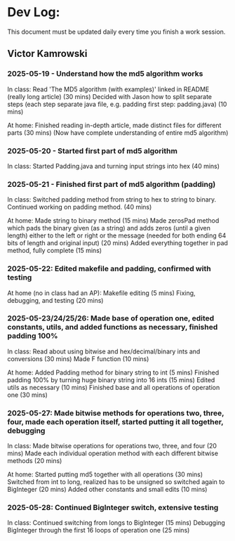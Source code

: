 # Dev Log:

This document must be updated daily every time you finish a work session.

## Victor Kamrowski

### 2025-05-19 - Understand how the md5 algorithm works

In class:
Read 'The MD5 algorithm (with examples)' linked in README (really long article) (30 mins)
Decided with Jason how to split separate steps (each step separate java file, e.g. padding first step: padding.java) (10 mins)

At home:
Finished reading in-depth article, made distinct files for different parts (30 mins)
(Now have complete understanding of entire md5 algorithm)

### 2025-05-20 - Started first part of md5 algorithm

In class:
Started Padding.java and turning input strings into hex (40 mins)

### 2025-05-21 - Finished first part of md5 algorithm (padding)

In class:
Switched padding method from string to hex to string to binary. Continued working on padding method. (40 mins)

At home:
Made string to binary method (15 mins)
Made zerosPad method which pads the binary given (as a string) and adds zeros (until a given length) either to the left or right or the message (needed for both ending 64 bits of length and original input) (20 mins)
Added everything together in pad method, fully complete (15 mins)

### 2025-05-22: Edited makefile and padding, confirmed with testing

At home (no in class had an AP):
Makefile editing (5 mins)
Fixing, debugging, and testing (20 mins)

### 2025-05-23/24/25/26: Made base of operation one, edited constants, utils, and added functions as necessary, finished padding 100%

In class:
Read about using bitwise and hex/decimal/binary ints and conversions (30 mins)
Made F function (10 mins)

At home:
Added Padding method for binary string to int (5 mins)
Finished padding 100% by turning huge binary string into 16 ints (15 mins)
Edited utils as necessary (10 mins)
Finished base and all operations of operation one (30 mins)

### 2025-05-27: Made bitwise methods for operations two, three, four, made each operation itself, started putting it all together, debugging

In class:
Made bitwise operations for operations two, three, and four (20 mins)
Made each individual operation method with each different bitwise methods (20 mins)

At home:
Started putting md5 together with all operations (30 mins)
Switched from int to long, realized has to be unsigned so switched again to BigInteger (20 mins)
Added other constants and small edits (10 mins)

### 2025-05-28: Continued BigInteger switch, extensive testing

In class:
Continued switching from longs to BigInteger (15 mins)
Debugging BigInteger through the first 16 loops of operation one (25 mins)
